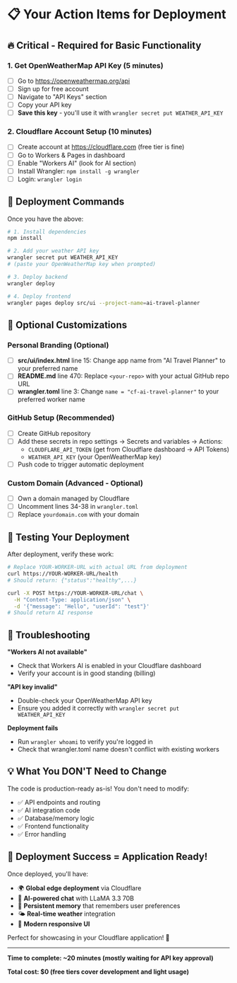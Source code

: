# 📋 Your Action Items for Deployment

## 🔥 Critical - Required for Basic Functionality

### 1. Get OpenWeatherMap API Key (5 minutes)
- [ ] Go to https://openweathermap.org/api
- [ ] Sign up for free account
- [ ] Navigate to "API Keys" section
- [ ] Copy your API key
- [ ] **Save this key** - you'll use it with `wrangler secret put WEATHER_API_KEY`

### 2. Cloudflare Account Setup (10 minutes)
- [ ] Create account at https://cloudflare.com (free tier is fine)
- [ ] Go to Workers & Pages in dashboard
- [ ] Enable "Workers AI" (look for AI section)
- [ ] Install Wrangler: `npm install -g wrangler`
- [ ] Login: `wrangler login`

## 🚀 Deployment Commands

Once you have the above:

```bash
# 1. Install dependencies
npm install

# 2. Add your weather API key
wrangler secret put WEATHER_API_KEY
# (paste your OpenWeatherMap key when prompted)

# 3. Deploy backend
wrangler deploy

# 4. Deploy frontend
wrangler pages deploy src/ui --project-name=ai-travel-planner
```

## 🎨 Optional Customizations

### Personal Branding (Optional)
- [ ] **src/ui/index.html** line 15: Change app name from "AI Travel Planner" to your preferred name
- [ ] **README.md** line 470: Replace `<your-repo>` with your actual GitHub repo URL
- [ ] **wrangler.toml** line 3: Change `name = "cf-ai-travel-planner"` to your preferred worker name

### GitHub Setup (Recommended)
- [ ] Create GitHub repository
- [ ] Add these secrets in repo settings → Secrets and variables → Actions:
  - `CLOUDFLARE_API_TOKEN` (get from Cloudflare dashboard → API Tokens)
  - `WEATHER_API_KEY` (your OpenWeatherMap key)
- [ ] Push code to trigger automatic deployment

### Custom Domain (Advanced - Optional)
- [ ] Own a domain managed by Cloudflare
- [ ] Uncomment lines 34-38 in `wrangler.toml`
- [ ] Replace `yourdomain.com` with your domain

## 🧪 Testing Your Deployment

After deployment, verify these work:

```bash
# Replace YOUR-WORKER-URL with actual URL from deployment
curl https://YOUR-WORKER-URL/health
# Should return: {"status":"healthy",...}

curl -X POST https://YOUR-WORKER-URL/chat \
  -H "Content-Type: application/json" \
  -d '{"message": "Hello", "userId": "test"}'
# Should return AI response
```

## 🚨 Troubleshooting

**"Workers AI not available"**
- Check that Workers AI is enabled in your Cloudflare dashboard
- Verify your account is in good standing (billing)

**"API key invalid"**
- Double-check your OpenWeatherMap API key
- Ensure you added it correctly with `wrangler secret put WEATHER_API_KEY`

**Deployment fails**
- Run `wrangler whoami` to verify you're logged in
- Check that wrangler.toml name doesn't conflict with existing workers

## 💡 What You DON'T Need to Change

The code is production-ready as-is! You don't need to modify:
- ✅ API endpoints and routing
- ✅ AI integration code
- ✅ Database/memory logic
- ✅ Frontend functionality
- ✅ Error handling

## 🎯 Deployment Success = Application Ready!

Once deployed, you'll have:
- 🌍 **Global edge deployment** via Cloudflare
- 🤖 **AI-powered chat** with LLaMA 3.3 70B
- 💾 **Persistent memory** that remembers user preferences
- 🌤️ **Real-time weather** integration
- 📱 **Modern responsive UI**

Perfect for showcasing in your Cloudflare application! 🚀

---

**Time to complete: ~20 minutes (mostly waiting for API key approval)**

**Total cost: $0 (free tiers cover development and light usage)**
